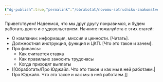 ```yaml
---
{"dg-publish":true,"permalink":"/obrabotat/novomu-sotrudniku-znakomstvo/"}
---
```



Приветствуем!
Надеемся, что мы друг другу понравимся, и будем работать долго и с удовольствием.
Начните пожалуйста с этих статей:

- О компании: информация, миссия и ценности. [Читать].
- Должностная инструкция, функция и ЦКП. [Что это такое и зачем].  
- Про финансы:
	- Как считается ставка
	- Как правильно заносить трудочасы
	- Когда приходят выплаты
- [[Обработать/Про Юджайл. Что это такое и как мы в ней работаем.\|Про Юджайл. Что это такое и как мы в ней работаем.]]

